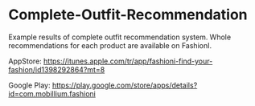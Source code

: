 # Complete-Outfit-Recommendation


Example results of complete outfit recommendation system. Whole recommendations for each product are available on FashionI.


AppStore: https://itunes.apple.com/tr/app/fashioni-find-your-fashion/id1398292864?mt=8

Google Play: https://play.google.com/store/apps/details?id=com.mobillium.fashioni




